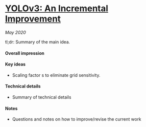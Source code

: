 # [YOLOv3: An Incremental Improvement](https://pjreddie.com/media/files/papers/YOLOv3.pdf)

_May 2020_

tl;dr: Summary of the main idea.

#### Overall impression

#### Key ideas
- Scaling factor s to eliminate grid sensitivity.

#### Technical details
- Summary of technical details

#### Notes
- Questions and notes on how to improve/revise the current work  

